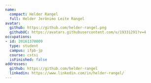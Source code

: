 ```yaml
---
name:
  compact: Helder Rangel
  full: Helder Jerônimo Leite Rangel
avatar:
  github: https://github.com/helder-rangel.png
  githubUC: https://avatars.githubusercontent.com/u/19331291?v=4
occupations:
- id: 20161370009
  type: student
  campus: ifpb-jp
  course: cstsi
  isFinished: false
addresses:
  github: https://github.com/helder-rangel
  linkedin: https://www.linkedin.com/in/helder-rangel/
---
```

